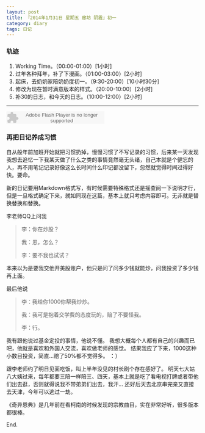 ```yaml
---
layout: post
title: 『2014年1月31日 星期五 廊坊 阴霾』初一
category: diary
tags: 日记
---
```

### **轨迹**
1. Working Time。（00:00-01:00）[1小时]
2. 过年各种拜年，补了下漫画。（01:00-03:00）[2小时]
3. 起床，去奶奶家陪奶奶度初一。（9:30-20:00）[10小时30分]
4. 修改为现在暂时满意版本的样式。（20:00-10:00）[2小时]
5. 补30的日志，和今天的日志。（10:00-12:00）[2小时]

- - -
<embed src="http://www.xiami.com/widget/165819_119077/singlePlayer.swf" type="application/x-shockwave-flash" width="257" height="33" wmode="transparent">

### **再把日记养成习惯**
自从般年前加班开始就把习惯扔掉，慢慢习惯了不写记录的习惯，后来某一天发现我想去追忆一下我某天做了什么之类的事情竟然毫无头绪，自己本就是个健忘的人，再不用笔记记录好像这么长时间什么印记都没留下，忽然就觉得时间过得好快。要命。

新的日记要用Markdown格式写，有时候需要特殊格式还是摇查阅一下说明才行，但是一旦格式确定下来，就如同现在这篇，基本上就只考虑内容即可。无非就是替换替换和替换。

李老师QQ上问我

>李：你在炒股？
>
>我：恩，怎么？
>
>李：要不我也试试？

本来以为是要我交他开美股账户，他只是问了问多少钱就能炒，问我投资了多少钱再上面。

最后他说

>李：我给你1000你帮我炒炒。
>
>我：我可是抱着交学费的态度玩的，赔了不要怪我。
>
>李：行。

我有跟他说过基金定投的事情，他说不懂。
我想大概每个人都有自己的兴趣而已吧，他就是喜欢和外国人交流，喜欢做老师的感觉。
结果我应了下来，1000这种小数目投资，简直...赔了50%都不觉得多。 ：）

跟李老师约了明日见面吃饭，叫上半年没见的村长刷个存在感好了。
明天七大姑八大姨过来，每年都要三陪一样陪三、四天，基本上就是吃了看电视打牌或者带他们出去逛，否则就得说我不带弟弟们出去，我汗... 还好后天去北京串完亲又直接去天津，今年可以逃过一劫。

《奇异恩典》是几年前在看柯南的时候发现的宗教曲目，实在非常好听，很多版本都很棒。

End.

